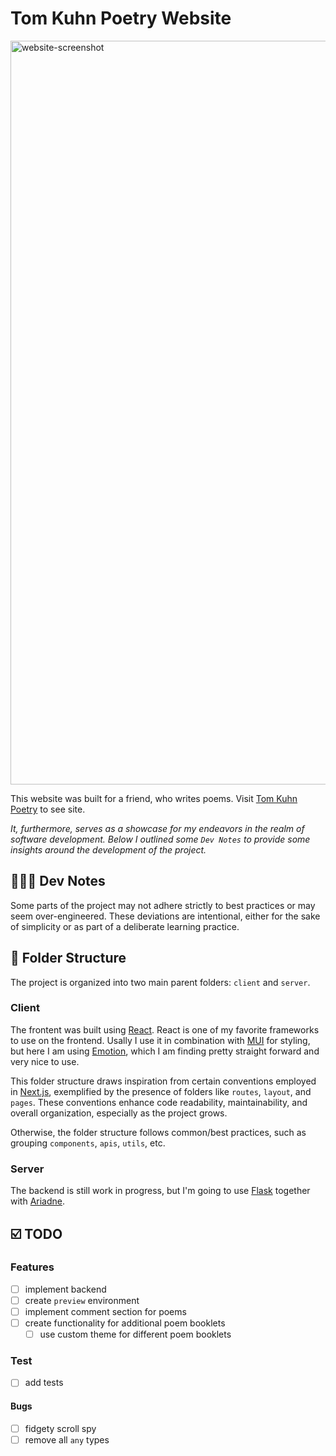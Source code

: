 # Tom Kuhn Poetry Website

<img width="1190" alt="website-screenshot" src="https://github.com/gohls/tk-website/assets/66274765/7b29e603-cc92-4212-8a08-497166a72485">

This website was built for a friend, who writes poems. Visit [Tom Kuhn Poetry](https://tk-website.vercel.app/) to see site.

_It, furthermore, serves as a showcase for my endeavors in the realm of software development. Below I outlined some `Dev Notes` to provide some insights around the development of the project._

## 👨🏼‍💻 Dev Notes

Some parts of the project may not adhere strictly to best practices or may seem over-engineered. These deviations are intentional, either for the sake of simplicity or as part of a deliberate learning practice.

## 📁 Folder Structure

The project is organized into two main parent folders: `client` and `server`.

### Client

The frontent was built using [React](https://react.dev/). React is one of my favorite frameworks to use on the frontend. Usally I use it in combination with [MUI](https://mui.com/) for styling, but here I am using [Emotion](https://emotion.sh/), which I am finding pretty straight forward and very nice to use.

This folder structure draws inspiration from certain conventions employed in [Next.js](https://nextjs.org/), exemplified by the presence of folders like `routes`, `layout`, and `pages`. These conventions enhance code readability, maintainability, and overall organization, especially as the project grows.

Otherwise, the folder structure follows common/best practices, such as grouping `components`, `apis`, `utils`, etc.

### Server

The backend is still work in progress, but I'm going to use [Flask](https://flask.palletsprojects.com/en/3.0.x/) together with [Ariadne](https://ariadnegraphql.org/).

## ☑️ TODO

### Features

- [ ] implement backend
- [ ] create `preview` environment
- [ ] implement comment section for poems
- [ ] create functionality for additional poem booklets
  - [ ] use custom theme for different poem booklets

### Test

- [ ] add tests

#### Bugs

- [ ] fidgety scroll spy
- [ ] remove all `any` types
